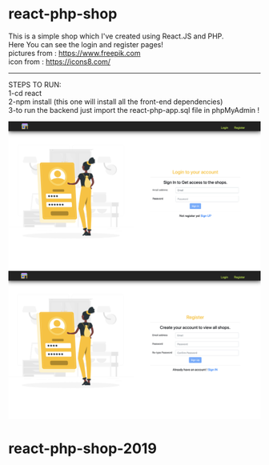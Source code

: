 # react-php-shop
This is a simple shop which I've created using React.JS and PHP.
<br/>
Here You can see the login and register pages!
<br/>
pictures from : https://www.freepik.com
<br/>
icon from : https://icons8.com/
<hr/>
STEPS TO RUN:
<br/>
1-cd react
<br/>
2-npm install (this one will install all the front-end dependencies)
<br/>
3-to run the backend just import the react-php-app.sql file in phpMyAdmin ! 
<br/>

![login-page](login-page.png)
![reg-page](reg-page.png)
# react-php-shop-2019
